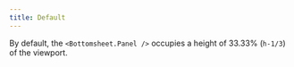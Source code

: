 ```yaml
---
title: Default
---
```


By default, the `<Bottomsheet.Panel />` occupies a height of 33.33% (`h-1/3`) of the viewport.
